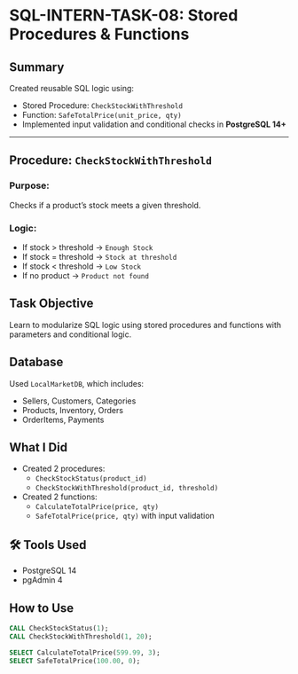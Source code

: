 # SQL-INTERN-TASK-08: Stored Procedures & Functions

## Summary
Created reusable SQL logic using:
- Stored Procedure: `CheckStockWithThreshold`
- Function: `SafeTotalPrice(unit_price, qty)`
- Implemented input validation and conditional checks in **PostgreSQL 14+**

---

##  Procedure: `CheckStockWithThreshold`

### Purpose:
Checks if a product’s stock meets a given threshold.

### Logic:
- If stock > threshold → `Enough Stock`  
- If stock = threshold → `Stock at threshold`  
- If stock < threshold → `Low Stock`  
- If no product → `Product not found`

## Task Objective
Learn to modularize SQL logic using stored procedures and functions with parameters and conditional logic.

## Database
Used `LocalMarketDB`, which includes:
- Sellers, Customers, Categories
- Products, Inventory, Orders
- OrderItems, Payments

## What I Did
- Created 2 procedures:
  - `CheckStockStatus(product_id)`
  - `CheckStockWithThreshold(product_id, threshold)`
- Created 2 functions:
  - `CalculateTotalPrice(price, qty)`
  - `SafeTotalPrice(price, qty)` with input validation

## 🛠 Tools Used
- PostgreSQL 14
- pgAdmin 4

##  How to Use
```sql
CALL CheckStockStatus(1);
CALL CheckStockWithThreshold(1, 20);

SELECT CalculateTotalPrice(599.99, 3);
SELECT SafeTotalPrice(100.00, 0);
